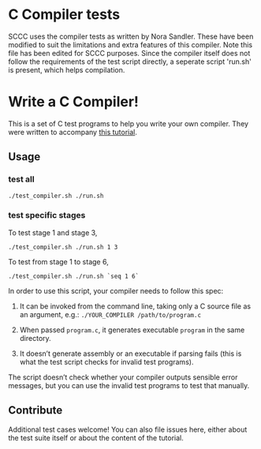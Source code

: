 # C Compiler tests
SCCC uses the compiler tests as written by Nora Sandler. These have been modified to suit the limitations and extra features of this compiler. Note this file has been edited for SCCC purposes. Since the compiler itself does not follow the requirements of the test script directly, a seperate script 'run.sh' is present, which helps compilation.

# Write a C Compiler!

This is a set of C test programs to help you write your own compiler. They were written to accompany [this tutorial](https://norasandler.com/2017/11/29/Write-a-Compiler.html).

## Usage

### test all
```
./test_compiler.sh ./run.sh
```

### test specific stages
To test stage 1 and stage 3,
```
./test_compiler.sh ./run.sh 1 3
```
To test from stage 1 to stage 6,
```
./test_compiler.sh ./run.sh `seq 1 6`
```

In order to use this script, your compiler needs to follow this spec:

1. It can be invoked from the command line, taking only a C source file as an argument, e.g.: `./YOUR_COMPILER /path/to/program.c`

2. When passed `program.c`, it generates executable `program` in the same directory.

3. It doesn’t generate assembly or an executable if parsing fails (this is what the test script checks for invalid test programs).

The script doesn’t check whether your compiler outputs sensible error messages, but you can use the invalid test programs to test that manually.

## Contribute

Additional test cases welcome! You can also file issues here, either about the test suite itself or about the content of the tutorial.
